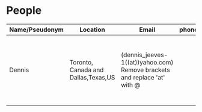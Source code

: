 # People

Name/Pseudonym | Location | Email | phone | Notes 
------ | ------------- | -------------| -------------| ------------- 
Dennis | Toronto, Canada and Dallas,Texas,US | (dennis_jeeves-1((at))yahoo.com)  Remove brackets and replace 'at' with @|  | Will respond within 2 days, please email again if I don't respond
